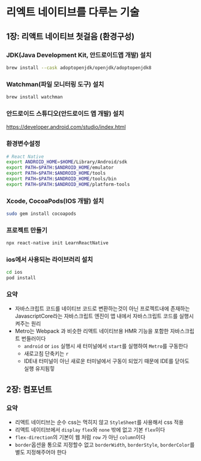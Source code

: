 # 리엑트 네이티브를 다루는 기술

## 1장: 리액트 네이티브 첫걸음 (환경구성)

### JDK(Java Development Kit, 안드로이드앱 개발) 설치

```zsh
brew install --cask adoptopenjdk/openjdk/adoptopenjdk8
```

### Watchman(파일 모니터링 도구) 설치

```zsh
brew install watchman
```

### 안드로이드 스튜디오(안드로이드 앱 개발) 설치

https://developer.android.com/studio/index.html

### 환경변수설정

```zsh
# React Native
export ANDROID_HOME=$HOME/Library/Android/sdk
export PATH=$PATH:$ANDROID_HOME/emulator
export PATH=$PATH:$ANDROID_HOME/tools
export PATH=$PATH:$ANDROID_HOME/tools/bin
export PATH=$PATH:$ANDROID_HOME/platform-tools
```

### Xcode, CocoaPods(IOS 개발) 설치

```zsh
sudo gem install cocoapods
```

### 프로젝트 만들기

```zsh
npx react-native init LearnReactNative
```

### ios에서 사용되는 라이브러리 설치

```zsh
cd ios
pod install
```

### 요약
- 자바스크립트 코드를 네이티브 코드로 변환하는것이 아닌 프로젝트내에 존재하는 JavascriptCore라는 자바스크립트 엔진이 앱 내에서 자바스크립트 코드를 실행시켜주는 원리
- Metro는 Webpack 과 비슷한 리액트 네이티브용 HMR 기능을 포함한 자바스크립트 번들러이다
  - `android` or `ios` 실행시 새 터미널에서 `start`를 실행하여 `Metro`를 구동한다
  - 새로고침 단축키는 `r`
  - IDE내 터미널이 아닌 새로운 터미널에서 구동이 되었기 때문에 IDE를 닫아도 실행 유지됨힣
 
## 2장: 컴포넌트
### 요약
- 리액트 네이티브는 순수 css는 먹히지 않고 `StyleSheet`를 사용해서 css 적용
- 리액트 네이티브에서 `display` `flex`와 `none` 밖에 없고 기본 `flex`이다
- `flex-direction`의 기본이 웹 처럼 `row` 가 아닌 `column`이다
- `border`옵션을 통으로 지정할수 없고 `borderWidth`, `borderStyle`, `borderColor`를 별도 지정해주어야 한다